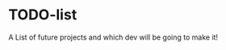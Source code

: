# TODO-list
<div position="center">
A List of future projects and which dev will be going to make it!
</div

